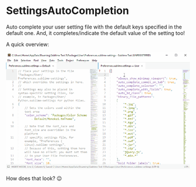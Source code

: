 # SettingsAutoCompletion

Auto complete your user setting file with the default keys specified in the default one. And, it
completes/indicate the default value of the setting too!

A quick overview:

![SettingsAutoCompletion demo](screenshots/draw_white_space.gif)

How does that look? :wink:

